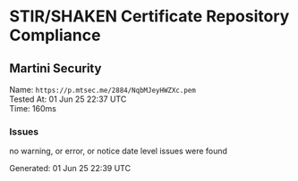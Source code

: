 # STIR/SHAKEN Certificate Repository Compliance

## Martini Security

Name: `https://p.mtsec.me/2884/NqbMJeyHWZXc.pem`\
Tested At: 01 Jun 25 22:37 UTC\
Time: 160ms

### Issues

no warning, or error, or notice date level issues were found

Generated: 01 Jun 25 22:39 UTC